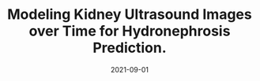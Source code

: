 ---
date: "2021-09-01"
image:
  caption: 
  focal_point: Smart
summary: Deep learning has shown useful in predicting obstructive hydronephrosis in children using only ultrasound images taken during a single visit. Patients typically take multiple ultrasounds each on separate hospital visits. We seek to improve the current 2D convolutional model by adapting it to the latest spatio-temporal methods.
tags:
- Completed
title: Modeling Kidney Ultrasound Images over Time for Hydronephrosis Prediction.
---
